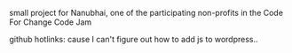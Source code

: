 small project for Nanubhai, one of the participating non-profits in the Code For Change Code Jam

github hotlinks: cause I can't figure out how to add js to wordpress..
